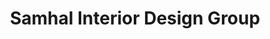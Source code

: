 ---
title: "Samhal Interior Design Group"
url: /cold-spring-harbor/samhal-interior-design-group/
shop: kitchen
---